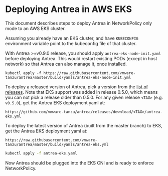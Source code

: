 # Deploying Antrea in AWS EKS

This document describes steps to deploy Antrea in NetworkPolicy only mode to an AWS EKS cluster.

Assuming you already have an EKS cluster, and have ``KUBECONFIG`` environment variable point to
the kubeconfig file of that cluster.

With Antrea >=v0.9.0 release, you should apply `antrea-eks-node-init.yaml` before deploying Antrea.
This would restart existing PODs (except in host network) so that Antrea can also manage it, once installed.
```
kubectl apply -f https://raw.githubusercontent.com/vmware-tanzu/antrea/master/build/yamls/antrea-eks-node-init.yml
```

To deploy a released version of Antrea, pick a version from the
[list of releases](https://github.com/vmware-tanzu/antrea/releases).
Note that EKS support was added in release 0.5.0, which means you can not
pick a release older than 0.5.0. For any given release `<TAG>` (e.g. `v0.5.0`),
get the Antrea EKS deployment yaml at:
```
https://github.com/vmware-tanzu/antrea/releases/download/<TAG>/antrea-eks.yml
```

To deploy the latest version of Antrea (built from the master branch) to EKS, get the Antrea EKS
deployment yaml at:
```
https://raw.githubusercontent.com/vmware-tanzu/antrea/master/build/yamls/antrea-eks.yml
```

```bash
kubectl apply -f antrea-eks.yaml
```
Now Antrea should be plugged into the EKS CNI and is ready to enforce NetworkPolicy.
